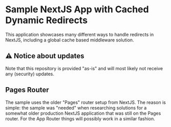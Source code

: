 # Sample NextJS App with Cached Dynamic Redirects

This application showcases many different ways to handle redirects in NextJS, including a global cache based middleware solution.

## ⚠️ Notice about updates

Note that this repository is provided "as-is" and will most likely not receive any (security) updates.

## Pages Router

The sample uses the older "Pages" router setup from NextJS.
The reason is simple: the sample was "needed" when researching solutions for a somewhat older production NextJS application that was still on the Pages router.
For the App Router things will possibly work in a similar fashion.
